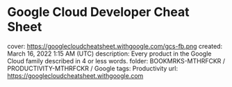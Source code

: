 # Google Cloud Developer Cheat Sheet

cover: https://googlecloudcheatsheet.withgoogle.com/gcs-fb.png
created: March 16, 2022 1:15 AM (UTC)
description: Every product in the Google Cloud family described in 4 or less words.
folder: BOOKMRKS-MTHRFCKR / PRODUCTIVITY-MTHRFCKR / Google
tags: Productivity
url: https://googlecloudcheatsheet.withgoogle.com